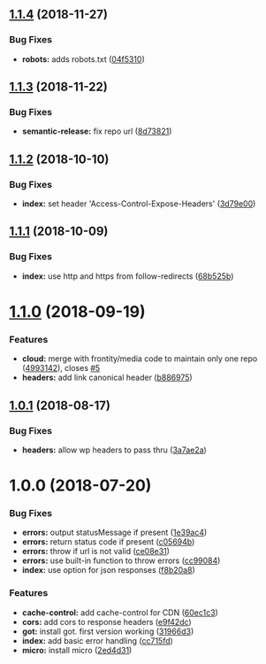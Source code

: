 ## [1.1.4](https://github.com/frontity/cloud/compare/v1.1.3...v1.1.4) (2018-11-27)


### Bug Fixes

* **robots:** adds robots.txt ([04f5310](https://github.com/frontity/cloud/commit/04f5310))

## [1.1.3](https://github.com/frontity/cloud/compare/v1.1.2...v1.1.3) (2018-11-22)


### Bug Fixes

* **semantic-release:** fix repo url ([8d73821](https://github.com/frontity/cloud/commit/8d73821))

## [1.1.2](https://github.com/frontity/cloud/compare/v1.1.1...v1.1.2) (2018-10-10)


### Bug Fixes

* **index:** set header 'Access-Control-Expose-Headers' ([3d79e00](https://github.com/frontity/cloud/commit/3d79e00))

## [1.1.1](https://github.com/frontity/cloud/compare/v1.1.0...v1.1.1) (2018-10-09)


### Bug Fixes

* **index:** use http and https from follow-redirects ([68b525b](https://github.com/frontity/cloud/commit/68b525b))

# [1.1.0](https://github.com/frontity/cloud/compare/v1.0.1...v1.1.0) (2018-09-19)


### Features

* **cloud:** merge with frontity/media code to maintain only one repo ([4993142](https://github.com/frontity/cloud/commit/4993142)), closes [#5](https://github.com/frontity/cloud/issues/5)
* **headers:** add link canonical header ([b886975](https://github.com/frontity/cloud/commit/b886975))

## [1.0.1](https://github.com/frontity/cloud/compare/v1.0.0...v1.0.1) (2018-08-17)


### Bug Fixes

* **headers:** allow wp headers to pass thru ([3a7ae2a](https://github.com/frontity/cloud/commit/3a7ae2a))

# 1.0.0 (2018-07-20)


### Bug Fixes

* **errors:** output statusMessage if present ([1e39ac4](https://github.com/frontity/cloud/commit/1e39ac4))
* **errors:** return status code if present ([c05694b](https://github.com/frontity/cloud/commit/c05694b))
* **errors:** throw if url is not valid ([ce08e31](https://github.com/frontity/cloud/commit/ce08e31))
* **errors:** use built-in function to throw errors ([cc99084](https://github.com/frontity/cloud/commit/cc99084))
* **index:** use option for json responses ([f8b20a8](https://github.com/frontity/cloud/commit/f8b20a8))


### Features

* **cache-control:** add cache-control for CDN ([60ec1c3](https://github.com/frontity/cloud/commit/60ec1c3))
* **cors:** add cors to response headers ([e9f42dc](https://github.com/frontity/cloud/commit/e9f42dc))
* **got:** install got. first version working ([31966d3](https://github.com/frontity/cloud/commit/31966d3))
* **index:** add basic error handling ([cc715fd](https://github.com/frontity/cloud/commit/cc715fd))
* **micro:** install micro ([2ed4d31](https://github.com/frontity/cloud/commit/2ed4d31))
